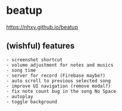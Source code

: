 # beatup
https://nhxv.github.io/beatup

## (wishful) features

    - screenshot shortcut
    - volume adjustment for notes and musics
    - song time
    - server for record (Firebase maybe?)
    - auto scroll to previous selected song
    - improve UI navigation (remove modal?)
    - fix note count bug in the song No Space
    - autoplay
    - toggle background
